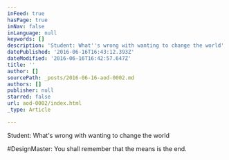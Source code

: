 ```yaml
---
inFeed: true
hasPage: true
inNav: false
inLanguage: null
keywords: []
description: 'Student: What''s wrong with wanting to change the world'
datePublished: '2016-06-16T16:43:12.393Z'
dateModified: '2016-06-16T16:42:57.647Z'
title: ''
author: []
sourcePath: _posts/2016-06-16-aod-0002.md
authors: []
publisher: null
starred: false
url: aod-0002/index.html
_type: Article

---
```

Student: What's wrong with wanting to change the world

\#DesignMaster: You shall remember that the means is the end.